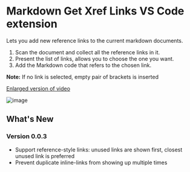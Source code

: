 # Markdown Get Xref Links VS Code extension

Lets you add new reference links to the current markdown documents.

1. Scan the document and collect all the reference links in it.
2. Present the list of links, allows you to choose the one you want.
3. Add the Markdown code that refers to the chosen link.

**Note:** If no link is selected, empty pair of brackets is inserted

[Enlarged version of video](https://raw.githubusercontent.com/dfinke/vscode-GetXrefLink/master/images/GetXRefLink.gif)

![image](https://raw.githubusercontent.com/dfinke/vscode-GetXrefLink/master/images/GetXRefLink.gif)

## What's New

### Version 0.0.3

* Support reference-style links: unused links are shown first, closest unused link is preferred
* Prevent duplicate inline-links from showing up multiple times